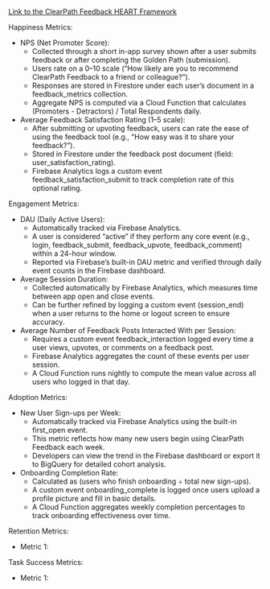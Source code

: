 [Link to the ClearPath Feedback HEART Framework](https://docs.google.com/presentation/d/1Wgth3IXVBtckmzxzq_Leqbo4NOyEtu56pyo5mpKY8GA/edit?usp=sharing)

Happiness Metrics:
- NPS (Net Promoter Score):
  - Collected through a short in-app survey shown after a user submits feedback or after completing the Golden Path (submission).
  - Users rate on a 0–10 scale (“How likely are you to recommend ClearPath Feedback to a friend or colleague?”).
  - Responses are stored in Firestore under each user’s document in a feedback_metrics collection.
  - Aggregate NPS is computed via a Cloud Function that calculates (Promoters - Detractors) / Total Respondents daily.
- Average Feedback Satisfaction Rating (1–5 scale):
  - After submitting or upvoting feedback, users can rate the ease of using the feedback tool (e.g., “How easy was it to share your feedback?”).
  - Stored in Firestore under the feedback post document (field: user_satisfaction_rating).
  - Firebase Analytics logs a custom event feedback_satisfaction_submit to track completion rate of this optional rating.

Engagement Metrics:
- DAU (Daily Active Users):
  - Automatically tracked via Firebase Analytics.
  - A user is considered “active” if they perform any core event (e.g., login, feedback_submit, feedback_upvote, feedback_comment) within a 24-hour window.
  - Reported via Firebase’s built-in DAU metric and verified through daily event counts in the Firebase dashboard.
- Average Session Duration:
  - Collected automatically by Firebase Analytics, which measures time between app open and close events.
  - Can be further refined by logging a custom event (session_end) when a user returns to the home or logout screen to ensure accuracy.
- Average Number of Feedback Posts Interacted With per Session:
  - Requires a custom event feedback_interaction logged every time a user views, upvotes, or comments on a feedback post.
  - Firebase Analytics aggregates the count of these events per user session.
  - A Cloud Function runs nightly to compute the mean value across all users who logged in that day.

Adoption Metrics:
- New User Sign-ups per Week:
  - Automatically tracked via Firebase Analytics using the built-in first_open event.
  - This metric reflects how many new users begin using ClearPath Feedback each week.
  - Developers can view the trend in the Firebase dashboard or export it to BigQuery for detailed cohort analysis.
- Onboarding Completion Rate:
  - Calculated as (users who finish onboarding ÷ total new sign-ups).
  - A custom event onboarding_complete is logged once users upload a profile picture and fill in basic details.
  - A Cloud Function aggregates weekly completion percentages to track onboarding effectiveness over time.

Retention Metrics:
- Metric 1:

Task Success Metrics:
- Metric 1: 
